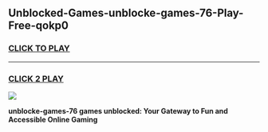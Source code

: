 
## Unblocked-Games-unblocke-games-76-Play-Free-qokp0
<h3>
<a href="https://premium76.site?title=unblocke-games-76&ref=18A1">CLICK TO PLAY</a></h3>
<hr>

<h3>
<a href="https://premium76.site?title=unblocke-games-76&ref=18A1">CLICK 2 PLAY</a>
  
</h3>

<a href="https://premium76.site?title=unblocke-games-76&ref=18A1"><img src="https://clearcache.store/games.png"></a>


**unblocke-games-76 games unblocked: Your Gateway to Fun and Accessible Online Gaming**
